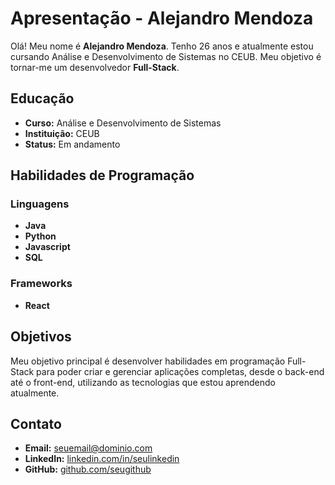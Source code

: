 # Apresentação - Alejandro Mendoza

Olá! Meu nome é **Alejandro Mendoza**. Tenho 26 anos e atualmente estou cursando Análise e Desenvolvimento de Sistemas no CEUB. Meu objetivo é tornar-me um desenvolvedor **Full-Stack**.

## Educação
- **Curso:** Análise e Desenvolvimento de Sistemas
- **Instituição:** CEUB
- **Status:** Em andamento

## Habilidades de Programação

### Linguagens
- **Java** 
- **Python**
- **Javascript**
- **SQL**

### Frameworks
- **React**

## Objetivos
Meu objetivo principal é desenvolver habilidades em programação Full-Stack para poder criar e gerenciar aplicações completas, desde o back-end até o front-end, utilizando as tecnologias que estou aprendendo atualmente.

## Contato
- **Email:** [seuemail@dominio.com](mailto:abdel.ale1511@gmail.com)
- **LinkedIn:** [linkedin.com/in/seulinkedin](https://www.linkedin.com/in/alejandro-mendoza-720a1a234/)
- **GitHub:** [github.com/seugithub](https://github.com/Wulf-Haunter)
